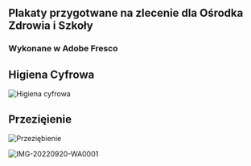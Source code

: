 ## Plakaty przygotwane na zlecenie dla Ośrodka Zdrowia i Szkoły  
### Wykonane w Adobe Fresco

## Higiena Cyfrowa
![Higiena cyfrowa](https://github.com/Julia11235/Posters/assets/120017937/b40886c6-6669-4b77-86b2-b7e88797aff1)

## Przezięienie 
![Przeziębienie](https://github.com/Julia11235/Posters/assets/120017937/f8b025ec-69f8-4e25-af16-0c66318c9fbc)


![IMG-20220920-WA0001](https://github.com/Julia11235/Posters/assets/120017937/63ee909d-07c7-4de1-858a-3a14cd75c4b3)
